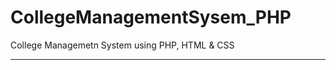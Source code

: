 # CollegeManagementSysem_PHP

College Managemetn System using PHP, HTML & CSS
_______________________________________________

